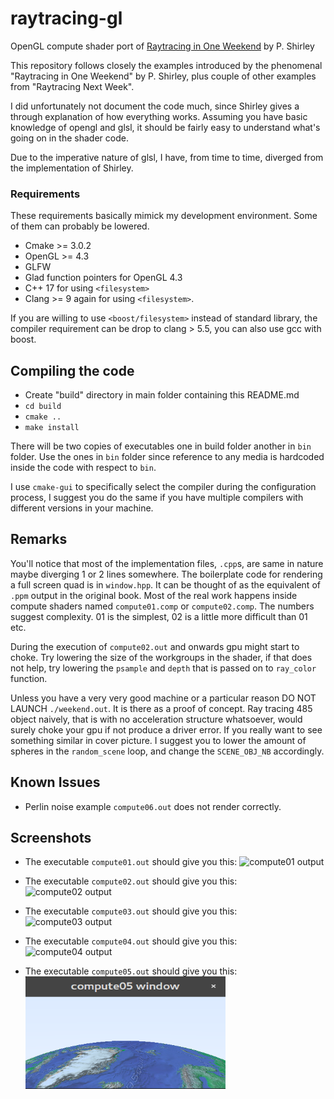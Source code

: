 # raytracing-gl
OpenGL compute shader port of 
[Raytracing in One Weekend](https://raytracing.github.io/books/RayTracingInOneWeekend.html) by P. Shirley

This repository follows closely the examples introduced by the 
phenomenal "Raytracing in One Weekend" by P. Shirley, plus couple of other
examples from "Raytracing Next Week".

I did unfortunately not document the code much, since Shirley gives a through
explanation of how everything works. Assuming you have basic knowledge of
opengl and glsl, it should be fairly easy to understand what's going on in the
shader code.

Due to the imperative nature of glsl, I have, from time to time, diverged from
the implementation of Shirley.

### Requirements

These requirements basically mimick my development environment. Some of them can
probably be lowered.

- Cmake >= 3.0.2
- OpenGL >= 4.3
- GLFW 
- Glad function pointers for OpenGL 4.3
- C++ 17 for using `<filesystem>`
- Clang >= 9 again for using `<filesystem>`. 

If you are willing to use `<boost/filesystem>` instead of standard library,
the compiler requirement can be drop to clang > 5.5, you can also use
gcc with boost.

## Compiling the code

- Create "build" directory in main folder containing this README.md
- `cd build`
- `cmake ..`
- `make install`

There will be two copies of executables one in build folder another in `bin`
folder.
Use the ones in `bin` folder since reference to any media is hardcoded inside
the code with respect to `bin`.

I use `cmake-gui` to specifically select the compiler during the configuration
process, I suggest you do the same if you have multiple compilers with
different versions in your machine.

## Remarks

You'll notice that most of the implementation files, `.cpp`s, are same in nature
maybe diverging 1 or 2 lines somewhere. The boilerplate code for rendering a
full screen quad is in `window.hpp`. It can be thought of as the equivalent of
`.ppm` output in the original book.
Most of the real work happens inside compute shaders named `compute01.comp` or
`compute02.comp`. The numbers suggest complexity. 01 is the simplest, 02 is a
little more difficult than 01 etc. 

During the execution of `compute02.out` and onwards gpu might start to choke.
Try lowering the size of the workgroups in the shader, if that does not help,
try lowering the `psample` and `depth` that is passed on to `ray_color`
function.

Unless you have a very very good machine or a particular reason DO NOT LAUNCH
`./weekend.out`. It is there as a proof of concept. Ray tracing 485 object
naively, that is with no acceleration structure whatsoever, would surely choke
your gpu if not produce a driver error. If you really want to see something
similar in cover picture. I suggest you to lower the amount of spheres in the
`random_scene` loop, and change the `SCENE_OBJ_NB` accordingly.

## Known Issues

- Perlin noise example `compute06.out` does not render correctly.


## Screenshots

- The executable `compute01.out` should give you this: ![compute01
  output](bin/media/screenshots/compute01.png?raw=true  "compute01.comp output")

- The executable `compute02.out` should give you this: ![compute02
  output](bin/media/screenshots/compute02.png?raw=true  "compute02.comp output")

- The executable `compute03.out` should give you this: ![compute03
  output](bin/media/screenshots/compute03.png?raw=true  "compute03.comp output")

- The executable `compute04.out` should give you this: ![compute04
  output](bin/media/screenshots/compute04.png?raw=true  "compute04.comp output")

- The executable `compute05.out` should give you this:
  <img src="bin/media/screenshots/compute05.png" width="320" height="180"/>

